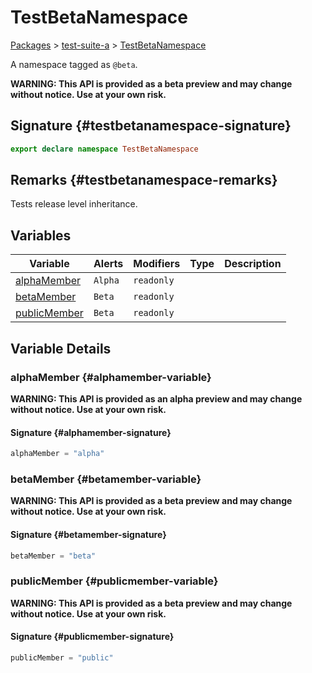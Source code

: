 # TestBetaNamespace

[Packages](/) \> [test-suite-a](/test-suite-a/) \> [TestBetaNamespace](/test-suite-a/testbetanamespace-namespace/)

A namespace tagged as `@beta`.

**WARNING: This API is provided as a beta preview and may change without notice. Use at your own risk.**

## Signature {#testbetanamespace-signature}

```typescript
export declare namespace TestBetaNamespace
```

## Remarks {#testbetanamespace-remarks}

Tests release level inheritance.

## Variables

| Variable | Alerts | Modifiers | Type | Description |
| - | - | - | - | - |
| [alphaMember](/test-suite-a/testbetanamespace-namespace/#alphamember-variable) | `Alpha` | `readonly` | | |
| [betaMember](/test-suite-a/testbetanamespace-namespace/#betamember-variable) | `Beta` | `readonly` | | |
| [publicMember](/test-suite-a/testbetanamespace-namespace/#publicmember-variable) | `Beta` | `readonly` | | |

## Variable Details

### alphaMember {#alphamember-variable}

**WARNING: This API is provided as an alpha preview and may change without notice. Use at your own risk.**

#### Signature {#alphamember-signature}

```typescript
alphaMember = "alpha"
```

### betaMember {#betamember-variable}

**WARNING: This API is provided as a beta preview and may change without notice. Use at your own risk.**

#### Signature {#betamember-signature}

```typescript
betaMember = "beta"
```

### publicMember {#publicmember-variable}

**WARNING: This API is provided as a beta preview and may change without notice. Use at your own risk.**

#### Signature {#publicmember-signature}

```typescript
publicMember = "public"
```

